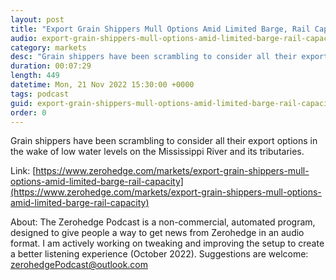 ```yaml
---
layout: post
title: "Export Grain Shippers Mull Options Amid Limited Barge, Rail Capacity"
audio: export-grain-shippers-mull-options-amid-limited-barge-rail-capacity-0
category: markets
desc: "Grain shippers have been scrambling to consider all their export options in the wake of low water levels on the Mississippi River and its tributaries. "
duration: 00:07:29
length: 449
datetime: Mon, 21 Nov 2022 15:30:00 +0000
tags: podcast
guid: export-grain-shippers-mull-options-amid-limited-barge-rail-capacity-0
order: 0
---
```

Grain shippers have been scrambling to consider all their export options in the wake of low water levels on the Mississippi River and its tributaries. 

Link: [https://www.zerohedge.com/markets/export-grain-shippers-mull-options-amid-limited-barge-rail-capacity](https://www.zerohedge.com/markets/export-grain-shippers-mull-options-amid-limited-barge-rail-capacity)

About: The Zerohedge Podcast is a non-commercial, automated program, designed to give people a way to get news from Zerohedge in an audio format.  I am actively working on tweaking and improving the setup to create a better listening experience (October 2022).  Suggestions are welcome: [zerohedgePodcast@outlook.com](mailto:zerohedgePodcast@outlook.com)
